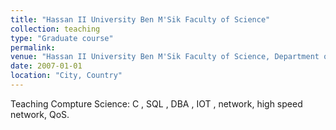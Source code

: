 ```yaml
---
title: "Hassan II University Ben M'Sik Faculty of Science"
collection: teaching
type: "Graduate course"
permalink:
venue: "Hassan II University Ben M'Sik Faculty of Science, Department of Mathematics and Computer Science"
date: 2007-01-01
location: "City, Country"
---
```

Teaching Compture Science: C , SQL , DBA , IOT , network, high speed network, QoS.
